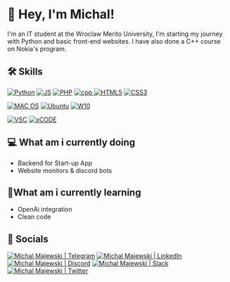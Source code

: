 # 👋 Hey, I'm Michal!
I'm an IT student at the Wroclaw Merito University, I'm starting my journey with Python and basic front-end websites. I have also done a C++ course on Nokia's program. 

## 🛠️ Skills
<a href='https://github.com/Michal0536/Michal0536'><img src='https://img.shields.io/badge/Python-3776AB?style=for-the-badge&logo=python&logoColor=white' alt='Python'></a>
<a href='https://github.com/Michal0536/Michal0536'><img src='https://img.shields.io/badge/JavaScript-F7DF1E?style=for-the-badge&logo=javascript&logoColor=black' alt='JS'></a>
<a href='https://github.com/Michal0536/Michal0536'><img src='https://img.shields.io/badge/PHP-777BB4?style=for-the-badge&logo=php&logoColor=white' alt='PHP'></a>
<a href='https://github.com/Michal0536/Michal0536'><img src='https://img.shields.io/badge/C%2B%2B-00599C?style=for-the-badge&logo=c%2B%2B&logoColor=white' alt='cpp'>
<a href='https://github.com/Michal0536/Michal0536'><img src='https://img.shields.io/badge/HTML5-E34F26?style=for-the-badge&logo=html5&logoColor=white' alt='HTML5'></a>
<a href='https://github.com/Michal0536/Michal0536'><img src='https://img.shields.io/badge/CSS3-1572B6?style=for-the-badge&logo=css3&logoColor=white' alt='CSS3'></a>


<a href='https://github.com/Michal0536/Michal0536'><img src='https://img.shields.io/badge/mac%20os-000000?style=for-the-badge&logo=apple&logoColor=white' alt='MAC OS'></a>
<a href='https://github.com/Michal0536/Michal0536'><img src='https://img.shields.io/badge/Ubuntu-E95420?style=for-the-badge&logo=ubuntu&logoColor=white' alt='Ubuntu'></a>
<a href='https://github.com/Michal0536/Michal0536'><img src='https://img.shields.io/badge/Windows-0078D6?style=for-the-badge&logo=windows&logoColor=white' alt='W10'></a>


<a href='https://github.com/Michal0536/Michal0536'><img src='https://img.shields.io/badge/Visual_Studio_Code-0078D4?style=for-the-badge&logo=visual%20studio%20code&logoColor=white' alt='VSC'></a>
<a href='https://github.com/Michal0536/Michal0536'><img src='https://img.shields.io/badge/Xcode-007ACC?style=for-the-badge&logo=Xcode&logoColor=white' alt='xCODE'></a>


## 💻 What am i currently doing
- Backend for Start-up App
- Website monitors & discord bots 

  
## 🌱What am i currently learning
- OpenAi integration
- Clean code

## 📱 Socials
<a href="https://t.me/xmichu838x"><img src="https://img.shields.io/badge/Telegram-2CA5E0?style=for-the-badge&logo=telegram&logoColor=white"
alt="Michal Majewski | Telegram"></a>
<a href="https://www.linkedin.com/in/michał-majewski-930120212/"><img src="https://img.shields.io/badge/LinkedIn-0077B5?style=for-the-badge&logo=linkedin&logoColor=white"  alt="Michal Majewski | LinkedIn"/></a>
<a href="https://discord.com/users/303653941961424896"><img src="https://img.shields.io/badge/Discord-7289DA?style=for-the-badge&logo=discord&logoColor=white"  alt="Michal Majewski | Discord"/></a>
<a href="https://acmeorg.enterprise.slack.com/user/@U02HN2W6Z34"><img src="https://img.shields.io/badge/Slack-4A154B?style=for-the-badge&logo=slack&logoColor=white"  alt="Michal Majewski | Slack"/></a>
<a href="https://twitter.com/Michal_0536"><img src="https://img.shields.io/badge/Twitter-1DA1F2?style=for-the-badge&logo=twitter&logoColor=white"  alt="Michal Majewski | Twitter"/></a>




